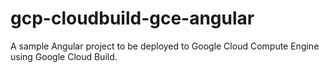 # gcp-cloudbuild-gce-angular
A sample Angular project to be deployed to Google Cloud Compute Engine using Google Cloud Build.

